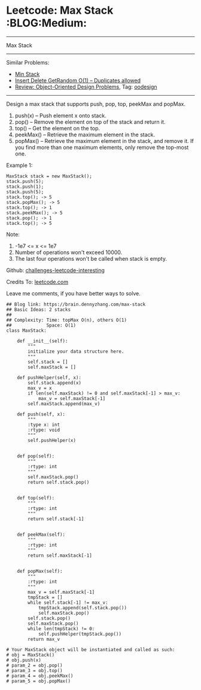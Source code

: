 # Leetcode: Max Stack     :BLOG:Medium:


---

Max Stack  

---

Similar Problems:  
-   [Min Stack](https://brain.dennyzhang.com/min-stack)
-   [Insert Delete GetRandom O(1) – Duplicates allowed](https://brain.dennyzhang.com/insert-delete-getrandom-o1-duplicates-allowed)
-   [Review: Object-Oriented Design Problems](https://brain.dennyzhang.com/review-oodesign), Tag: [oodesign](https://brain.dennyzhang.com/tag/oodesign)

---

Design a max stack that supports push, pop, top, peekMax and popMax.  

1.  push(x) &#x2013; Push element x onto stack.
2.  pop() &#x2013; Remove the element on top of the stack and return it.
3.  top() &#x2013; Get the element on the top.
4.  peekMax() &#x2013; Retrieve the maximum element in the stack.
5.  popMax() &#x2013; Retrieve the maximum element in the stack, and remove it. If you find more than one maximum elements, only remove the top-most one.

Example 1:  

    MaxStack stack = new MaxStack();
    stack.push(5); 
    stack.push(1);
    stack.push(5);
    stack.top(); -> 5
    stack.popMax(); -> 5
    stack.top(); -> 1
    stack.peekMax(); -> 5
    stack.pop(); -> 1
    stack.top(); -> 5

Note:  
1.  -1e7 <= x <= 1e7
2.  Number of operations won't exceed 10000.
3.  The last four operations won't be called when stack is empty.

Github: [challenges-leetcode-interesting](https://github.com/DennyZhang/challenges-leetcode-interesting/tree/master/max-stack)  

Credits To: [leetcode.com](https://leetcode.com/problems/max-stack/description/)  

Leave me comments, if you have better ways to solve.  

    ## Blog link: https://brain.dennyzhang.com/max-stack
    ## Basic Ideas: 2 stacks
    ##
    ## Complexity: Time: topMax O(n), others O(1)
    ##             Space: O(1)
    class MaxStack:
    
        def __init__(self):
            """
            initialize your data structure here.
            """
            self.stack = []
            self.maxStack = []
    
        def pushHelper(self, x):
            self.stack.append(x)
            max_v = x
            if len(self.maxStack) != 0 and self.maxStack[-1] > max_v:
                max_v = self.maxStack[-1]
            self.maxStack.append(max_v)
    
        def push(self, x):
            """
            :type x: int
            :rtype: void
            """
            self.pushHelper(x)
    
    
        def pop(self):
            """
            :rtype: int
            """
            self.maxStack.pop()
            return self.stack.pop()
    
    
        def top(self):
            """
            :rtype: int
            """
            return self.stack[-1]
    
    
        def peekMax(self):
            """
            :rtype: int
            """
            return self.maxStack[-1]
    
    
        def popMax(self):
            """
            :rtype: int
            """
            max_v = self.maxStack[-1]
            tmpStack = []
            while self.stack[-1] != max_v:
                tmpStack.append(self.stack.pop())
                self.maxStack.pop()
            self.stack.pop()
            self.maxStack.pop()
            while len(tmpStack) != 0:
                self.pushHelper(tmpStack.pop())
            return max_v
    
    # Your MaxStack object will be instantiated and called as such:
    # obj = MaxStack()
    # obj.push(x)
    # param_2 = obj.pop()
    # param_3 = obj.top()
    # param_4 = obj.peekMax()
    # param_5 = obj.popMax()